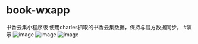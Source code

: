 # book-wxapp
书香云集小程序版
使用charles抓取的书香云集数据，保持与官方数据同步。
#演示
![image]( https://github.com/jiandandkl/master/book-wxapp/images/screenshot/main.png)
![image]( https://github.com/jiandandkl/master/book-wxapp/images/screenshot/list.png)
![image]( https://github.com/jiandandkl/master/book-wxapp/images/screenshot/personal.png)


